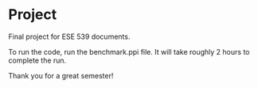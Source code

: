 # Project

Final project for ESE 539 documents.

To run the code, run the benchmark.ppi file. It will take roughly 2 hours to complete the run.

Thank you for a great semester!
